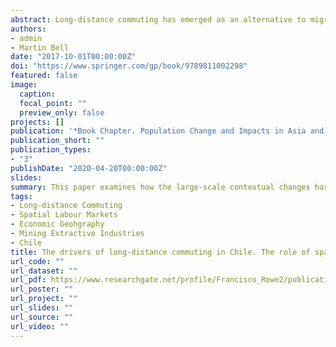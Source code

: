 ```yaml
---
abstract: Long-distance commuting has emerged as an alternative to migration to regulate spatial labour markets. Coupled to changes in the labour and housing market, technological advances have promoted long-distance commuting by reshaping the links between the spatial distribution of population and regional economies. While previous research has examined these links in developed countries, less is known about how these changes have played out in developing economies. Using micro-census data and regression analysis, this paper addresses this gap by examining how the contextual framework has shaped long-distance commuting in Chile. Results reveal that the nature and spatial distribution of mining and construction activities have been the primary mechanism to promote long-distance commuting in Chile. This contrasts with developed countries where, along with these activities, factors associated to the new service economy also comprise predominant forces promoting long-distance commuting, particularly across high skilled occupations.
authors:
- admin
- Martin Bell
date: "2017-10-01T00:00:00Z"
doi: "https://www.springer.com/gp/book/9789811002298"
featured: false
image:
  caption: 
  focal_point: ""
  preview_only: false
projects: []
publication: '*Book Chapter. Population Change and Impacts in Asia and the Pacific*'
publication_short: ""
publication_types:
- "3"
publishDate: "2020-04-20T00:00:00Z"
slides: 
summary: This paper examines how the large-scale contextual changes has shaped long-distance commuting in Chile.
tags:
- Long-distance Commuting
- Spatial Labour Markets
- Economic Geohgraphy 
- Mining Extractive Industries
- Chile
title: The drivers of long-distance commuting in Chile. The role of spatial distribution of economic activities
url_code: ""
url_dataset: ""
url_pdf: https://www.researchgate.net/profile/Francisco_Rowe2/publication/320556949_The_drivers_of_long-distance_commuting_in_Chile_The_role_of_spatial_distribution_of_economic_activities_and_population/links/59ed0fb60f7e9bfdeb71ac4b/The-drivers-of-long-distance-commuting-in-Chile-The-role-of-spatial-distribution-of-economic-activities-and-population.pdf
url_poster: ""
url_project: ""
url_slides: ""
url_source: ""
url_video: ""
---
```

